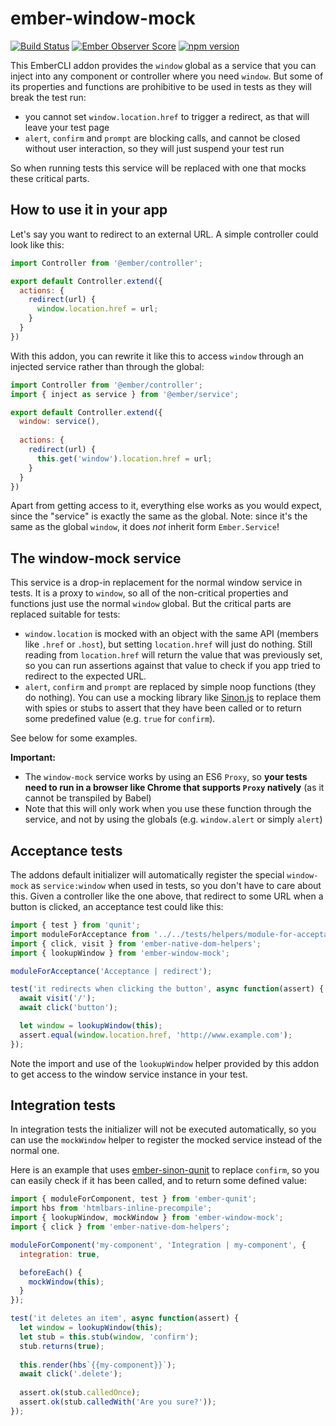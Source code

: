 # ember-window-mock

[![Build Status](https://travis-ci.org/kaliber5/ember-window-mock.svg?branch=master)](https://travis-ci.org/kaliber5/ember-window-mock)
[![Ember Observer Score](https://emberobserver.com/badges/ember-window-mock.svg)](https://emberobserver.com/addons/ember-window-mock)
[![npm version](https://badge.fury.io/js/ember-window-mock.svg)](https://badge.fury.io/js/ember-window-mock)

This EmberCLI addon provides the `window` global as a service that you can inject into any component or controller where
you need `window`. But some of its properties and functions are prohibitive to be used 
in tests as they will break the test run:
* you cannot set `window.location.href` to trigger a redirect, as that will leave your test page
* `alert`, `confirm` and `prompt` are blocking calls, and cannot be closed without user interaction, so they will just
suspend your test run

So when running tests this service will be replaced with one that mocks these critical parts.

## How to use it in your app

Let's say you want to redirect to an external URL. A simple controller could look like this:

```js
import Controller from '@ember/controller';

export default Controller.extend({
  actions: {
    redirect(url) {
      window.location.href = url;
    }
  }
})
``` 

With this addon, you can rewrite it like this to access `window` through an injected service rather than through the 
global:

```js
import Controller from '@ember/controller';
import { inject as service } from '@ember/service';

export default Controller.extend({
  window: service(),
  
  actions: {
    redirect(url) {
      this.get('window').location.href = url;
    }
  }
})
```  

Apart from getting access to it, everything else works as you would expect, since the "service" is exactly the same as
the global. Note: since it's the same as the global `window`, it does *not* inherit form `Ember.Service`!

## The window-mock service

This service is a drop-in replacement for the normal window service in tests. It is a proxy to `window`, so all of the 
non-critical properties and functions just use the normal `window` global. But the critical parts are replaced suitable 
for tests:
* `window.location` is mocked with an object with the same API (members like `.href` or `.host`), but setting 
`location.href` will just do nothing. Still reading from `location.href` will return the value that was previously set, 
so you can run assertions against that value to check if you app tried to redirect to the expected URL.
* `alert`, `confirm` and `prompt` are replaced by simple noop functions (they do nothing). You can use a mocking library
like [Sinon.js](http://sinonjs.org/) to replace them with spies or stubs to assert that they have been called or to 
return some predefined value (e.g. `true` for `confirm`).

See below for some examples.

**Important:**
* The `window-mock` service works by using an ES6 `Proxy`, so **your tests need to run in a browser like Chrome that 
supports `Proxy` natively** (as it cannot be transpiled by Babel) 
* Note that this will only work when you use these function through the service, and not by using the globals (e.g. 
`window.alert` or  simply `alert`)

## Acceptance tests

The addons default initializer will automatically register the special `window-mock` as `service:window` when used in 
tests, so you don't have to care about this. Given a controller like the one above, that redirect to some URL when a 
button is clicked, an acceptance test could like this:

```js
import { test } from 'qunit';
import moduleForAcceptance from '../../tests/helpers/module-for-acceptance';
import { click, visit } from 'ember-native-dom-helpers';
import { lookupWindow } from 'ember-window-mock';

moduleForAcceptance('Acceptance | redirect');

test('it redirects when clicking the button', async function(assert) {
  await visit('/');
  await click('button');

  let window = lookupWindow(this);
  assert.equal(window.location.href, 'http://www.example.com');
});
```

Note the import and use of the `lookupWindow` helper provided by this addon to get access to the window service instance
in your test.

## Integration tests

In integration tests the initializer will not be executed automatically, so you can use the `mockWindow` helper to 
register the mocked service instead of the normal one. 

Here is an example that uses [ember-sinon-qunit](https://github.com/elwayman02/ember-sinon-qunit) to replace `confirm`, 
so you can easily check if it has been called, and to return some defined value:

```js
import { moduleForComponent, test } from 'ember-qunit';
import hbs from 'htmlbars-inline-precompile';
import { lookupWindow, mockWindow } from 'ember-window-mock';
import { click } from 'ember-native-dom-helpers';

moduleForComponent('my-component', 'Integration | my-component', {
  integration: true,

  beforeEach() {
    mockWindow(this);
  }
});

test('it deletes an item', async function(assert) {
  let window = lookupWindow(this);
  let stub = this.stub(window, 'confirm');
  stub.returns(true);
  
  this.render(hbs`{{my-component}}`);
  await click('.delete');
  
  assert.ok(stub.calledOnce);
  assert.ok(stub.calledWith('Are you sure?'));
});
``` 

